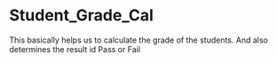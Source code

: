 # Student_Grade_Cal

This basically helps us to calculate the grade of the students.
And also determines the result id Pass or Fail

